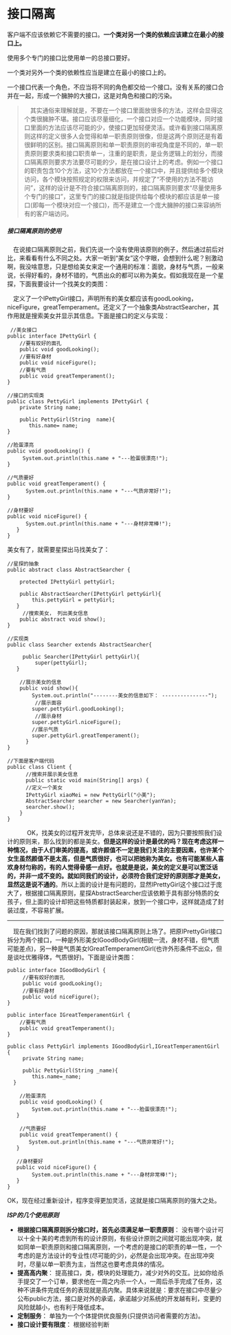# 接口隔离


客户端不应该依赖它不需要的接口。**一个类对另一个类的依赖应该建立在最小的接口上。**

使用多个专门的接口比使用单一的总接口要好。

一个类对另外一个类的依赖性应当是建立在最小的接口上的。

一个接口代表一个角色，不应当将不同的角色都交给一个接口。没有关系的接口合并在一起，形成一个臃肿的大接口，这是对角色和接口的污染。

>  其实通俗来理解就是，不要在一个接口里面放很多的方法，这样会显得这个类很臃肿不堪。接口应该尽量细化，一个接口对应一个功能模块，同时接口里面的方法应该尽可能的少，使接口更加轻便灵活。或许看到接口隔离原则这样的定义很多人会觉得和单一职责原则很像，但是这两个原则还是有着很鲜明的区别。接口隔离原则和单一职责原则的审视角度是不同的，单一职责原则要求类和接口职责单一，注重的是职责，是业务逻辑上的划分，而接口隔离原则要求方法要尽可能的少，是在接口设计上的考虑。例如一个接口的职责包含10个方法，这10个方法都放在一个接口中，并且提供给多个模块访问，各个模块按照规定的权限来访问，并规定了“不使用的方法不能访问”，这样的设计是不符合接口隔离原则的，接口隔离原则要求“尽量使用多个专门的接口”，这里专门的接口就是指提供给每个模块的都应该是单一接口(即每一个模块对应一个接口)，而不是建立一个庞大臃肿的接口来容纳所有的客户端访问。






##### 接口隔离原则的使用

 在说接口隔离原则之前，我们先说一个没有使用该原则的例子，然后通过前后对比，来看看有什么不同之处。大家一听到“美女”这个字眼，会想到什么呢？别激动啊，我没啥意思，只是想给美女来定一个通用的标准：面貌，身材与气质，一般来说，长得好看的，身材不错的，气质出众的都可以称为美女。假如我现在是一个星探，下面我要设计一个找美女的类图：

 定义了一个IPettyGirl接口，声明所有的美女都应该有goodLooking，niceFigure，greatTemperament。还定义了一个抽象类AbstractSearcher，其作用就是搜索美女并显示其信息。下面是接口的定义与实现：
 
 
```
 //美女接口
public interface IPettyGirl {
    //要有姣好的面孔
    public void goodLooking();
    //要有好身材
    public void niceFigure();
    //要有气质
    public void greatTemperament();
}

//接口的实现类
public class PettyGirl implements IPettyGirl {
    private String name;

    public PettyGirl(String  name){
       this.name= name;
}

//脸蛋漂亮
public void goodLooking() {
     System.out.println(this.name + "---脸蛋很漂亮!");
}

//气质要好
public void greatTemperament() {
      System.out.println(this.name + "---气质非常好!");
}

//身材要好
public void niceFigure() {
      System.out.println(this.name + "---身材非常棒!");
   }
} 
```

美女有了，就需要星探出马找美女了：

```
//星探的抽象
public abstract class AbstractSearcher {

    protected IPettyGirl pettyGirl;

    public AbstractSearcher(IPettyGirl pettyGirl){
        this.pettyGirl = pettyGirl;
   }
     //搜索美女， 列出美女信息
    public abstract void show();
}

//实现类
public class Searcher extends AbstractSearcher{

     public Searcher(IPettyGirl pettyGirl){
         super(pettyGirl);
   }

    //展示美女的信息
    public void show(){
        System.out.println("--------美女的信息如下： ---------------");
         //展示面容
        super.pettyGirl.goodLooking();
         //展示身材
        super.pettyGirl.niceFigure();
        //展示气质
        super.pettyGirl.greatTemperament();
      }
}

//下面是客户端代码
public class Client {
      //搜索并展示美女信息
      public static void main(String[] args) {
      //定义一个美女
      IPettyGirl xiaoMei = new PettyGirl("小美");
      AbstractSearcher searcher = new Searcher(yanYan);
      searcher.show();
    }
}
```
 
  OK，找美女的过程开发完毕，总体来说还是不错的，因为只要按照我们设计的原则来，那么找到的都是美女。**但是这样的设计是最优的吗？现在考虑这样一种情况，由于人们审美的提高，或许颜值不一定是我们关注的主要因素，也许某个女生虽然颜值不是太高，但是气质很好，也可以把她称为美女。也有可能某些人喜欢身材匀称的，有的人觉得骨感一点好。也就是是说，美女的定义是可以宽泛话的，并非一成不变的。就如同我们的设计，必须符合我们定好的原则那才是美女，显然这是说不通的**。所以上面的设计是有问题的，显然IPrettyGirl这个接口过于庞大了，根据接口隔离原则，星探AbstractSearcher应该依赖于具有部分特质的女孩子，但上面的设计却把这些特质都封装起来，放到一个接口中，这样就造成了封装过度，不容易扩展。

---

 现在我们找到了问题的原因，那就该接口隔离原则上场了。把原IPrettyGirl接口拆分为两个接口，一种是外形美女IGoodBodyGirl(相貌一流，身材不错，但气质可能差点)，另一种是气质美女IGreatTemperamentGirl(也许外形条件不出众，但是谈吐优雅得体，气质很好)。下面是设计类图：

```
public interface IGoodBodyGirl {
     //要有姣好的面孔
     public void goodLooking();
     //要有好身材
     public void niceFigure();
}

public interface IGreatTemperamentGirl {
    //要有气质
    public void greatTemperament();
}

public class PettyGirl implements IGoodBodyGirl,IGreatTemperamentGirl {
     private String name;

     public PettyGirl(String _name){
        this.name=_name;
  }

    //脸蛋漂亮
    public void goodLooking() {
        System.out.println(this.name + "---脸蛋很漂亮!");
   }

    //气质要好
    public void greatTemperament() {
       System.out.println(this.name + "---气质非常好!");
   }

   //身材要好
   public void niceFigure() {
        System.out.println(this.name + "---身材非常棒!");
   }
}
```

OK，现在经过重新设计，程序变得更加灵活，这就是接口隔离原则的强大之处。

***ISP的几个使用原则***
- **根据接口隔离原则拆分接口时，首先必须满足单一职责原则**： 没有哪个设计可以十全十美的考虑到所有的设计原则，有些设计原则之间就可能出现冲突，就如同单一职责原则和接口隔离原则，一个考虑的是接口的职责的单一性，一个考虑的是方法设计的专业性(尽可能的少)，必然是会出现冲突。在出现冲突时，尽量以单一职责为主，当然这也要考虑具体的情况。
- **提高高内聚**： 提高接口，类，模块的处理能力，减少对外的交互。比如你给杀手提交了一个订单，要求他在一周之内杀一个人，一周后杀手完成了任务，这种不讲条件完成任务的表现就是高内聚。具体来说就是：要求在接口中尽量少公布public方法，接口是对外的承诺，承诺越少对系统的开发越有利，变更的风险就越小，也有利于降低成本。
- **定制服务**： 单独为一个个体提供优良服务(只提供访问者需要的方法)。
- **接口设计要有限度**： 根据经验判断

